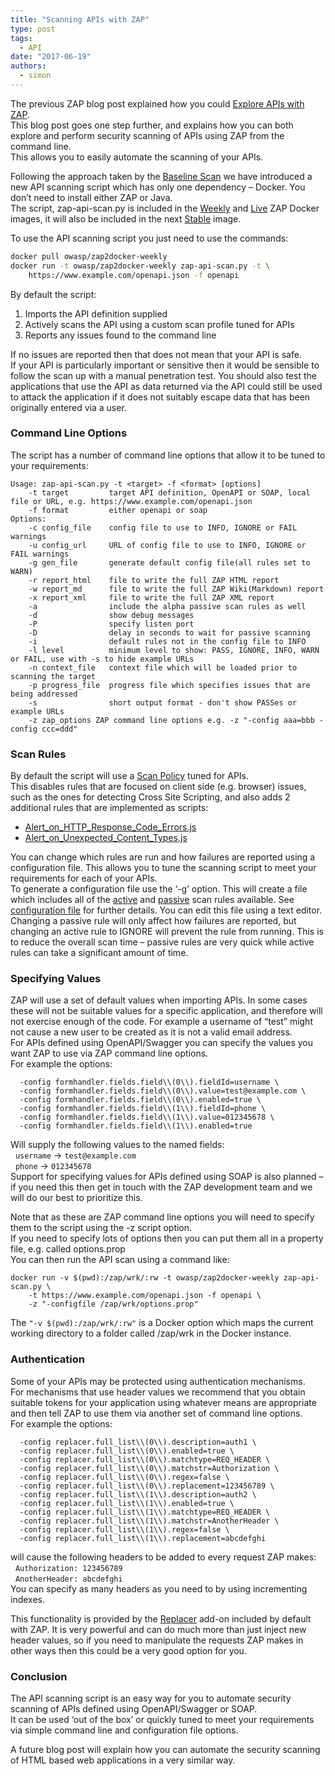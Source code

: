 ```yaml
---
title: "Scanning APIs with ZAP"
type: post
tags:
  - API
date: "2017-06-19"
authors:
  - simon
---
```


The previous ZAP blog post explained how you could [Explore APIs with ZAP](/blog/2017-04-03-exploring-apis-with-zap/).  
This blog post goes one step further, and explains how you can both explore and perform security scanning of APIs using ZAP from the command
line.  
This allows you to easily automate the scanning of your APIs.

Following the approach taken by the [Baseline Scan](/docs/docker/baseline-scan/) we have introduced a new API
scanning script which has only one dependency – Docker. You don’t need to install either ZAP or Java.  
The script, zap-api-scan.py is included in the [Weekly](https://hub.docker.com/r/owasp/zap2docker-weekly/) and
[Live](https://hub.docker.com/r/owasp/zap2docker-live/) ZAP Docker images, it will also be included in the next
[Stable](https://hub.docker.com/r/owasp/zap2docker-stable/) image.

To use the API scanning script you just need to use the commands:

```bash
docker pull owasp/zap2docker-weekly
docker run -t owasp/zap2docker-weekly zap-api-scan.py -t \
    https://www.example.com/openapi.json -f openapi
```

By default the script:

1. Imports the API definition supplied
2. Actively scans the API using a custom scan profile tuned for APIs
3. Reports any issues found to the command line

If no issues are reported then that does not mean that your API is safe.  
If your API is particularly important or sensitive then it would be sensible to follow the scan up with a manual penetration test. You should
also test the applications that use the API as data returned via the API could still be used to attack the application if it does not suitably
escape data that has been originally entered via a user.

### Command Line Options

The script has a number of command line options that allow it to be tuned to your requirements:

```
Usage: zap-api-scan.py -t <target> -f <format> [options]
    -t target         target API definition, OpenAPI or SOAP, local file or URL, e.g. https://www.example.com/openapi.json
    -f format         either openapi or soap
Options:
    -c config_file    config file to use to INFO, IGNORE or FAIL warnings
    -u config_url     URL of config file to use to INFO, IGNORE or FAIL warnings
    -g gen_file       generate default config file(all rules set to WARN)
    -r report_html    file to write the full ZAP HTML report
    -w report_md      file to write the full ZAP Wiki(Markdown) report
    -x report_xml     file to write the full ZAP XML report
    -a                include the alpha passive scan rules as well
    -d                show debug messages
    -P                specify listen port
    -D                delay in seconds to wait for passive scanning
    -i                default rules not in the config file to INFO
    -l level          minimum level to show: PASS, IGNORE, INFO, WARN or FAIL, use with -s to hide example URLs
    -n context_file   context file which will be loaded prior to scanning the target
    -p progress_file  progress file which specifies issues that are being addressed
    -s                short output format - don't show PASSes or example URLs
    -z zap_options ZAP command line options e.g. -z "-config aaa=bbb -config ccc=ddd"
```

### Scan Rules

By default the script will use a [Scan Policy](/docs/desktop/start/features/scanpolicy/) tuned for APIs.  
This disables rules that are focused on client side (e.g. browser) issues, such as the ones for detecting Cross Site Scripting, and also adds 2
additional rules that are implemented as scripts:

- [Alert_on_HTTP_Response_Code_Errors.js](https://github.com/zaproxy/zaproxy/blob/main/docker/scripts/scripts/httpsender/Alert_on_HTTP_Response_Code_Errors.js)
- [Alert_on_Unexpected_Content_Types.js](https://github.com/zaproxy/zaproxy/blob/main/docker/scripts/scripts/httpsender/Alert_on_Unexpected_Content_Types.js)

You can change which rules are run and how failures are reported using a configuration file. This allows you to tune the scanning script to meet
your requirements for each of your APIs.  
To generate a configuration file use the ‘-g’ option. This will create a file which includes all of the [active](/docs/desktop/start/features/ascan/) and [passive](/docs/desktop/start/features/pscan/) scan rules available. See [configuration file](/docs/docker/api-scan/#configuration-file) for further details. You can edit this file using a text editor.  
Changing a passive rule will only affect how failures are reported, but changing an active rule to IGNORE will prevent the rule from running.
This is to reduce the overall scan time – passive rules are very quick while active rules can take a significant amount of time.

### Specifying Values

ZAP will use a set of default values when importing APIs. In some cases these will not be suitable values for a specific application, and
therefore will not exercise enough of the code. For example a username of “test” might not cause a new user to be created as it is not a valid
email address.  
For APIs defined using OpenAPI/Swagger you can specify the values you want ZAP to use via ZAP command line options.  
For example the options:

```
  -config formhandler.fields.field\\(0\\).fieldId=username \
  -config formhandler.fields.field\\(0\\).value=test@example.com \
  -config formhandler.fields.field\\(0\\).enabled=true \
  -config formhandler.fields.field\\(1\\).fieldId=phone \
  -config formhandler.fields.field\\(1\\).value=012345678 \
  -config formhandler.fields.field\\(1\\).enabled=true
```

Will supply the following values to the named fields:  
  `username` -> `test@example.com`  
  `phone` -> `012345678`  
Support for specifying values for APIs defined using SOAP is also planned – if you need this then get in touch with the ZAP development team and
we will do our best to prioritize this.

Note that as these are ZAP command line options you will need to specify them to the script using the -z script option.  
If you need to specify lots of options then you can put them all in a property file, e.g. called options.prop  
You can then run the API scan using a command like:

```
docker run -v $(pwd):/zap/wrk/:rw -t owasp/zap2docker-weekly zap-api-scan.py \
    -t https://www.example.com/openapi.json -f openapi \
    -z "-configfile /zap/wrk/options.prop"
```

The `"-v $(pwd):/zap/wrk/:rw"` is a Docker option which maps the current working directory to a folder called /zap/wrk in the Docker instance.

### Authentication

Some of your APIs may be protected using authentication mechanisms.  
For mechanisms that use header values we recommend that you obtain suitable tokens for your application using whatever means are appropriate and
then tell ZAP to use them via another set of command line options.  
For example the options:

```
  -config replacer.full_list\\(0\\).description=auth1 \
  -config replacer.full_list\\(0\\).enabled=true \
  -config replacer.full_list\\(0\\).matchtype=REQ_HEADER \
  -config replacer.full_list\\(0\\).matchstr=Authorization \
  -config replacer.full_list\\(0\\).regex=false \
  -config replacer.full_list\\(0\\).replacement=123456789 \
  -config replacer.full_list\\(1\\).description=auth2 \
  -config replacer.full_list\\(1\\).enabled=true \
  -config replacer.full_list\\(1\\).matchtype=REQ_HEADER \
  -config replacer.full_list\\(1\\).matchstr=AnotherHeader \
  -config replacer.full_list\\(1\\).regex=false \
  -config replacer.full_list\\(1\\).replacement=abcdefghi
```

will cause the following headers to be added to every request ZAP makes:  
  `Authorization: 123456789`  
  `AnotherHeader: abcdefghi`  
You can specify as many headers as you need to by using incrementing indexes.

This functionality is provided by the [Replacer](/docs/desktop/addons/replacer/) add-on included by
default with ZAP. It is very powerful and can do much more than just inject new header values, so if you need to manipulate the requests ZAP
makes in other ways then this could be a very good option for you.

### Conclusion

The API scanning script is an easy way for you to automate security scanning of APIs defined using OpenAPI/Swagger or SOAP.  
It can be used ‘out of the box’ or quickly tuned to meet your requirements via simple command line and configuration file options.

A future blog post will explain how you can automate the security scanning of HTML based web applications in a very similar way.
